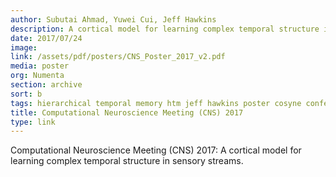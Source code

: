 ```yaml
---
author: Subutai Ahmad, Yuwei Cui, Jeff Hawkins
description: A cortical model for learning complex temporal structure in sensory streams.
date: 2017/07/24
image:
link: /assets/pdf/posters/CNS_Poster_2017_v2.pdf
media: poster
org: Numenta
section: archive
sort: b
tags: hierarchical temporal memory htm jeff hawkins poster cosyne conference pdf
title: Computational Neuroscience Meeting (CNS) 2017
type: link
---
```


Computational Neuroscience Meeting (CNS) 2017: A cortical model for learning complex temporal structure in sensory streams.

